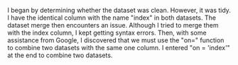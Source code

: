 I began by determining whether the dataset was clean. However, it was tidy. I have the identical column with the name "index" in both datasets. The dataset merge then encounters an issue. Although I tried to merge them with the index column, I kept getting syntax errors. Then, with some assistance from Google, I discovered that we must use the "on=" function to combine two datasets with the same one column. I entered "on = 'index'" at the end to combine two datasets.
